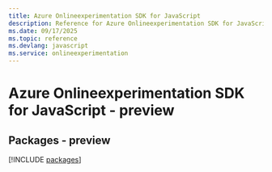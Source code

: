 ```yaml
---
title: Azure Onlineexperimentation SDK for JavaScript
description: Reference for Azure Onlineexperimentation SDK for JavaScript
ms.date: 09/17/2025
ms.topic: reference
ms.devlang: javascript
ms.service: onlineexperimentation
---
```

# Azure Onlineexperimentation SDK for JavaScript - preview
## Packages - preview
[!INCLUDE [packages](onlineexperimentation-index.md)]